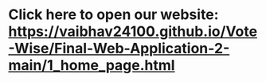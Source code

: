 # Click here to open our website: https://vaibhav24100.github.io/Vote-Wise/Final-Web-Application-2-main/1_home_page.html
